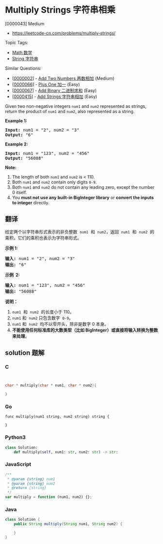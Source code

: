 # Multiply Strings 字符串相乘

[0000043] Medium

- https://leetcode-cn.com/problems/multiply-strings/

Topic Tags:

- [Math 数学](https://leetcode-cn.com/tag/math/)
- [String 字符串](https://leetcode-cn.com/tag/string/)

Similar Questions:

- [[0000002](https://leetcode-cn.com/problems/add-two-numbers/)] - [Add Two Numbers 两数相加](./0000002.add-two-numbers.md) (Medium)
- [[0000066](https://leetcode-cn.com/problems/plus-one/)] - [Plus One 加一](./0000066.plus-one.md) (Easy)
- [[0000067](https://leetcode-cn.com/problems/add-binary/)] - [Add Binary 二进制求和](./0000067.add-binary.md) (Easy)
- [[0000415](https://leetcode-cn.com/problems/add-strings/)] - [Add Strings 字符串相加](./0000415.add-strings.md) (Easy)

Given two non-negative integers `num1` and `num2` represented as strings, return the product of `num1` and `num2`, also represented as a string.

**Example 1:**

<pre><strong>Input:</strong> num1 = "2", num2 = "3"
<strong>Output:</strong> "6"</pre>

**Example 2:**

<pre><strong>Input:</strong> num1 = "123", num2 = "456"
<strong>Output:</strong> "56088"
</pre>

**Note:**

1.  The length of both `num1` and `num2` is < 110.
2.  Both `num1` and `num2` contain only digits `0-9`.
3.  Both `num1` and `num2` do not contain any leading zero, except the number 0 itself.
4.  You **must not use any built-in BigInteger library** or **convert the inputs to integer** directly.

## 翻译

给定两个以字符串形式表示的非负整数  `num1`  和  `num2`，返回  `num1`  和  `num2`  的乘积，它们的乘积也表示为字符串形式。

**示例 1:**

<pre><strong>输入:</strong> num1 = "2", num2 = "3"
<strong>输出:</strong> "6"</pre>

**示例  2:**

<pre><strong>输入:</strong> num1 = "123", num2 = "456"
<strong>输出:</strong> "56088"</pre>

**说明：**

1.  `num1`  和  `num2`  的长度小于 110。
2.  `num1` 和  `num2` 只包含数字  `0-9`。
3.  `num1` 和  `num2`  均不以零开头，除非是数字 0 本身。
4.  **不能使用任何标准库的大数类型（比如 BigInteger）**或**直接将输入转换为整数来处理**。

## solution 题解

### C

```c


char * multiply(char * num1, char * num2){

}


```

### Go

```golang
func multiply(num1 string, num2 string) string {

}
```

### Python3

```python
class Solution:
    def multiply(self, num1: str, num2: str) -> str:
```

### JavaScript

```javascript
/**
 * @param {string} num1
 * @param {string} num2
 * @return {string}
 */
var multiply = function (num1, num2) {};
```

### Java

```java
class Solution {
    public String multiply(String num1, String num2) {

    }
}
```
